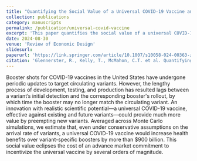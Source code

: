 ```yaml
---
title: "Quantifying the Social Value of a Universal COVID-19 Vaccine and Incentivizing Its Development"
collection: publications
category: manuscripts
permalink: /publication/universal-covid-vaccine
excerpt: 'This paper quantifies the social value of a universal COVID-19 vaccine over the existing COVID-19 booster vaccines using Monte Carlo Simulations. It proposes the use of an advanced market commitment to incentivize its development.'
date: 2024-08-30
venue: 'Review of Economic Design'
slidesurl: 
paperurl: 'https://link.springer.com/article/10.1007/s10058-024-00363-z'
citation: 'Glennerster, R., Kelly, T., McMahon, C.T. et al. Quantifying the social value of a universal COVID-19 vaccine and incentivizing its development. Rev Econ Design (2024). https://doi.org/10.1007/s10058-024-00363-z'
---
```


Booster shots for COVID-19 vaccines in the United States have undergone periodic updates to target circulating variants. However, the lengthy process of development, testing, and production has resulted lags between a variant’s initial detection and the corresponding booster's rollout, by which time the booster may no longer match the circulating variant. An innovation with realistic scientific potential—a universal COVID-19 vaccine, effective against existing and future variants—could provide much more value by preempting new variants. Averaged across Monte Carlo simulations, we estimate that, even under conservative assumptions on the arrival rate of variants, a universal COVID-19 vaccine would increase health benefits over variant-specific boosters by more than $900 billion. This social value eclipses the cost of an advance market commitment to incentivize the universal vaccine by several orders of magnitude.
